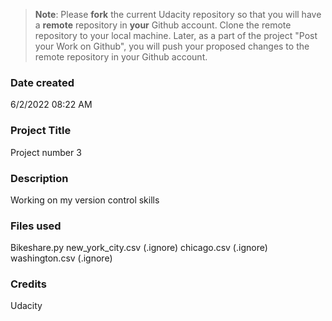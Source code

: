 >**Note**: Please **fork** the current Udacity repository so that you will have a **remote** repository in **your** Github account. Clone the remote repository to your local machine. Later, as a part of the project "Post your Work on Github", you will push your proposed changes to the remote repository in your Github account.

### Date created
6/2/2022 08:22 AM

### Project Title
Project number 3

### Description
Working on my version control skills

### Files used
Bikeshare.py
new_york_city.csv (.ignore)
chicago.csv (.ignore)
washington.csv (.ignore)

### Credits
Udacity
